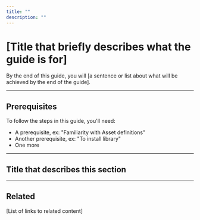 ```yaml
---
title: ""
description: ""
---
```


# [Title that briefly describes what the guide is for]

<!-- This section is a brief introduction into the guide's topic. -->

By the end of this guide, you will [a sentence or list about what will be achieved by the end of the guide].

---

## Prerequisites

<!-- This section lists the prerequisites users must complete before they should/can proceed with the guide. -->

To follow the steps in this guide, you'll need:

- A prerequisite, ex: "Familiarity with Asset definitions"
- Another prerequisite, ex: "To install <this> library"
- One more

---

## Title that describes this section

<!--
For section heaings:

- Guides can (and should) contain multiple sections, with each one being a small chunk of information. Break large topics into smaller topics, using subsequent headings (H3, H4, etc) as needed
- Titles should describe an action, ex: "Generate a token"
- Don't use gerunds (-ing) in titles, as it can cause issues with translation + SEO
-->

---

## Related

[List of links to related content]
